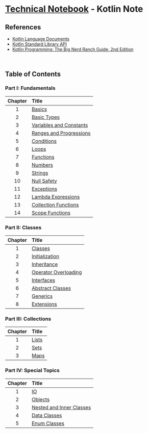 # [Technical Notebook](../README.md) - Kotlin Note
## References
- [Kotlin Language Documents](https://kotlinlang.org/docs/home.html)
- [Kotlin Standard Library API](https://kotlinlang.org/api/latest/jvm/stdlib/)
- [Kotlin Programming: The Big Nerd Ranch Guide, 2nd Edition](https://www.oreilly.com/library/view/kotlin-programming-the/9780136870494/)

<br />

## Table of Contents
### Part I: Fundamentals
| Chapter | Title |
| :-: | :- |
| 1 | [Basics](./notes/Part%20I/Chapter_1.md) |
| 2 | [Basic Types](./notes/Part%20I/Chapter_2.md) |
| 3 | [Variables and Constants](./notes/Part%20I/Chapter_3.md) |
| 4 | [Ranges and Progressions](./notes/Part%20I/Chapter_4.md) |
| 5 | [Conditions](./notes/Part%20I/Chapter_5.md) |
| 6 | [Loops](./notes/Part%20I/Chapter_6.md) |
| 7 | [Functions](./notes/Part%20I/Chapter_7.md) |
| 8 | [Numbers](./notes/Part%20I/Chapter_8.md) |
| 9 | [Strings](./notes/Part%20I/Chapter_9.md) |
| 10 | [Null Safety](./notes/Part%20I/Chapter_10.md) |
| 11 | [Exceptions](./notes/Part%20I/Chapter_11.md) |
| 12 | [Lambda Expressions](./notes/Part%20I/Chapter_12.md) |
| 13 | [Collection Functions](./notes/Part%20I/Chapter_13.md) |
| 14 | [Scope Functions](./notes/Part%20I/Chapter_14.md) |

### Part II: Classes
| Chapter | Title |
| :-: | :- |
| 1 | [Classes](./notes/Part%20II/Chapter_1.md) |
| 2 | [Initialization](./notes/Part%20II/Chapter_2.md) |
| 3 | [Inheritance](./notes/Part%20II/Chapter_3.md) |
| 4 | [Operator Overloading](./notes/Part%20II/Chapter_4.md) |
| 5 | [Interfaces](./notes/Part%20II/Chapter_5.md) |
| 6 | [Abstract Classes](./notes/Part%20II/Chapter_6.md) |
| 7 | [Generics](./notes/Part%20II/Chapter_7.md) |
| 8 | [Extensions](./notes/Part%20II/Chapter_8.md) |

### Part III: Collections
| Chapter | Title |
| :-: | :- |
| 1 | [Lists](./notes/Part%20III/Chapter_1.md) |
| 2 | [Sets](./notes/Part%20III/Chapter_2.md) |
| 3 | [Maps](./notes/Part%20III/Chapter_3.md) |

### Part IV: Special Topics
| Chapter | Title |
| :-: | :- |
| 1 | [IO](./notes/Part%20IV/Chapter_1.md) |
| 2 | [Objects](./notes/Part%20IV/Chapter_2.md) |
| 3 | [Nested and Inner Classes](./notes/Part%20IV/Chapter_3.md) |
| 4 | [Data Classes](./notes/Part%20IV/Chapter_4.md) |
| 5 | [Enum Classes](./notes/Part%20IV/Chapter_5.md) |

<br />
